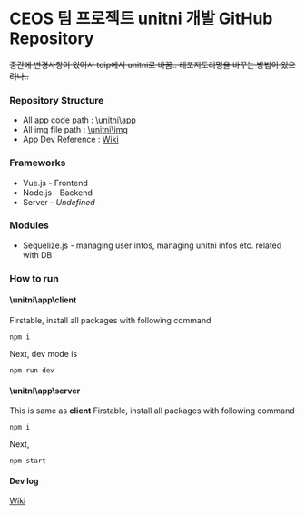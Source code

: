# CEOS 팀 프로젝트 unitni 개발 GitHub Repository

~~중간에 변경사항이 있어서 tdip에서 unitni로 바꿈.. 레포지토리명을 바꾸는 방법이 있으려나..~~

### Repository Structure

* All app code path : [\unitni\app](https://github.com/MrKwon/unitni/tree/master/app)
* All img file path : [\unitni\img](https://github.com/MrKwon/unitni/tree/master/img)
* App Dev Reference : [Wiki](https://github.com/MrKwon/unitni/wiki)

### Frameworks

* Vue.js  - Frontend
* Node.js - Backend
* Server  - *Undefined*

### Modules

* Sequelize.js - managing user infos, managing unitni infos etc. related with DB

### How to run

#### \unitni\app\client
Firstable, install all packages with following command
```
npm i
```

Next, dev mode is
```
npm run dev
```

#### \unitni\app\server
This is same as **client**
Firstable, install all packages with following command
```
npm i
```

Next,
```
npm start
```

#### Dev log
[Wiki](https://github.com/MrKwon/unitni/wiki/Dev-log)
